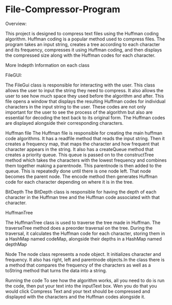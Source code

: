 # File-Compressor-Program

Overview:

This project is designed to compress text files using the Huffman coding algorithm. Huffman coding is a popular method used to compress files. The program takes an input string, creates a tree according to each character and its frequency, compresses it using Huffman coding, and then displays the compressed size along with the Huffman codes for each character.

More Indepth Information on each class

FileGUI:

The FileGui class is responsible for interacting with the user. This class allows the user to input the string they need to compress. It also allows the user to see how much space they used before the algorithm and after. This file opens a window that displays the resulting Huffman codes for individual characters in the input string to the user. These codes are not only important for the user to see the process of the algorithm but also are essential for decoding the text back to its original form. The Huffman codes are displayed alongside their corresponding characters.

Huffman file The Huffman file is responsible for creating the main huffman code algorithms. It has a readfile method that reads the input string. Then it creates a frequency map, that maps the character and how frequent that character appears in the string. It also has a createQueue method that creates a priority queue. This queue is passed on to the constructTree method which takes the characters with the lowest frequency and combines them together making a parentnode. This parentnode is then added to the queue. This is repeatedly done until there is one node left. That node becomes the parent node. The encode method then generates Huffman code for each character depending on where it is in the tree.

BitDepth The BitDepth class is responsible for having the depth of each character in the Huffman tree and the Huffman code associated with that character.

HuffmanTree

The HuffmanTree class is used to traverse the tree made in Huffman. The traverseTree method does a preorder traversal on the tree. During the traversal, it calculates the Huffman code for each character, storing them in a HashMap named codeMap, alongside their depths in a HashMap named depthMap

Node
The node class represents a node object. It initializes character and frequency. It also has right, left and parentnode objects.In the class there is a method that compares the frequency of the characters as well as a toString method that turns the data into a string.

Running the code
To see how the algorithm works, all you need to do is run the code, then put your text into the inputText box. Wen you do that you would click Compress Text and your text should be compressed and displayed with the characters and the Huffman codes alongside it.
